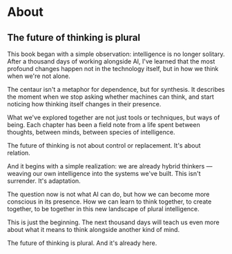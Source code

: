 # About

## The future of thinking is plural

This book began with a simple observation: intelligence is no longer solitary. After a thousand days of working alongside AI, I've learned that the most profound changes happen not in the technology itself, but in how we think when we're not alone.

The centaur isn't a metaphor for dependence, but for synthesis. It describes the moment when we stop asking whether machines can think, and start noticing how thinking itself changes in their presence.

What we've explored together are not just tools or techniques, but ways of being. Each chapter has been a field note from a life spent between thoughts, between minds, between species of intelligence.

The future of thinking is not about control or replacement. It's about relation.

And it begins with a simple realization: we are already hybrid thinkers — weaving our own intelligence into the systems we've built. This isn't surrender. It's adaptation.

The question now is not what AI can do, but how we can become more conscious in its presence. How we can learn to think together, to create together, to be together in this new landscape of plural intelligence.

This is just the beginning. The next thousand days will teach us even more about what it means to think alongside another kind of mind.

The future of thinking is plural. And it's already here.
